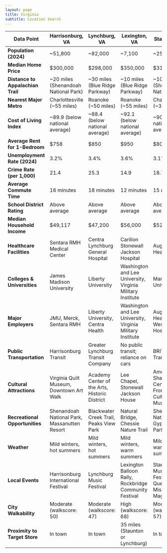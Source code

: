 ```yaml
---
layout: page
title: Virginia
subtitle: Location Search
---
```


<table><thead><tr><th>Data Point</th><th>Harrisonburg, VA</th><th>Lynchburg, VA</th><th>Lexington, VA</th><th>Staunton, VA</th></tr></thead><tbody><tr><td><strong>Population (2024)</strong></td><td>~51,800</td><td>~82,000</td><td>~7,100</td><td>~25,000</td></tr><tr><td><strong>Median Home Price</strong></td><td>$300,000</td><td>$298,000</td><td>$350,000</td><td>$315,000</td></tr><tr><td><strong>Distance to Appalachian Trail</strong></td><td>~20 miles (Shenandoah National Park)</td><td>~30 miles (Blue Ridge Parkway)</td><td>~10 miles (Blue Ridge Parkway)</td><td>~10 miles (Shenandoah National Park)</td></tr><tr><td><strong>Nearest Major Metro</strong></td><td>Charlottesville (~55 miles)</td><td>Roanoke (~50 miles)</td><td>Roanoke (~55 miles)</td><td>Charlottesville (~35 miles)</td></tr><tr><td><strong>Cost of Living Index</strong></td><td>~89.9 (below national average)</td><td>~88.4 (below national average)</td><td>~92.1 (below national average)</td><td>~90.6 (below national average)</td></tr><tr><td><strong>Average Rent for 1-Bedroom</strong></td><td>$758</td><td>$850</td><td>$950</td><td>$800</td></tr><tr><td><strong>Unemployment Rate (2024)</strong></td><td>3.2%</td><td>3.4%</td><td>3.6%</td><td>3.1%</td></tr><tr><td><strong>Crime Rate (per 1,000)</strong></td><td>21.4</td><td>25.3</td><td>14.9</td><td>18.7</td></tr><tr><td><strong>Average Commute Time</strong></td><td>16 minutes</td><td>18 minutes</td><td>12 minutes</td><td>15 minutes</td></tr><tr><td><strong>School District Rating</strong></td><td>Above average</td><td>Above average</td><td>Above average</td><td>Above average</td></tr><tr><td><strong>Median Household Income</strong></td><td>$49,117</td><td>$47,200</td><td>$56,000</td><td>$52,000</td></tr><tr><td><strong>Healthcare Facilities</strong></td><td>Sentara RMH Medical Center</td><td>Centra Lynchburg General Hospital</td><td>Carilion Stonewall Jackson Hospital</td><td>Augusta Health</td></tr><tr><td><strong>Colleges &amp; Universities</strong></td><td>James Madison University</td><td>Liberty University</td><td>Washington and Lee University, Virginia Military Institute</td><td>Mary Baldwin University</td></tr><tr><td><strong>Major Employers</strong></td><td>JMU, Merck, Sentara RMH</td><td>Liberty University, Centra Health</td><td>Washington and Lee University, Virginia Military Institute</td><td>Augusta Health, Western State Hospital</td></tr><tr><td><strong>Public Transportation</strong></td><td>Harrisonburg Transit</td><td>Greater Lynchburg Transit Company</td><td>No public transit; reliance on cars</td><td>BRITE Bus Transit</td></tr><tr><td><strong>Cultural Attractions</strong></td><td>Virginia Quilt Museum, Downtown Art Walk</td><td>Academy Center of the Arts, Historic District</td><td>Lee Chapel, Stonewall Jackson House</td><td>American Shakespeare Center, Frontier Culture Museum</td></tr><tr><td><strong>Recreational Opportunities</strong></td><td>Shenandoah National Park, Massanutten Resort</td><td>Blackwater Creek Trail, Peaks View Park</td><td>Natural Bridge, Chessie Nature Trail</td><td>Shenandoah National Park, Gypsy Hill Park</td></tr><tr><td><strong>Weather</strong></td><td>Mild winters, hot summers</td><td>Mild winters, hot summers</td><td>Mild winters, warm summers</td><td>Mild winters, warm summers</td></tr><tr><td><strong>Local Events</strong></td><td>Harrisonburg International Festival</td><td>Lynchburg Music Festival</td><td>Lexington Balloon Rally, Rockbridge Community Festival</td><td>Staunton Music Festival, Queen City Mischief &amp; Magic</td></tr><tr><td><strong>City Walkability</strong></td><td>Moderate (walkscore: 50)</td><td>Moderate (walkscore: 47)</td><td>High (walkscore: 68)</td><td>Moderate (walkscore: 57)</td></tr><tr><td><strong>Proximity to Target Store</strong></td><td>In town</td><td>In town</td><td>35 miles (Staunton or Lynchburg)</td><td>In town</td></tr></tbody></table>
